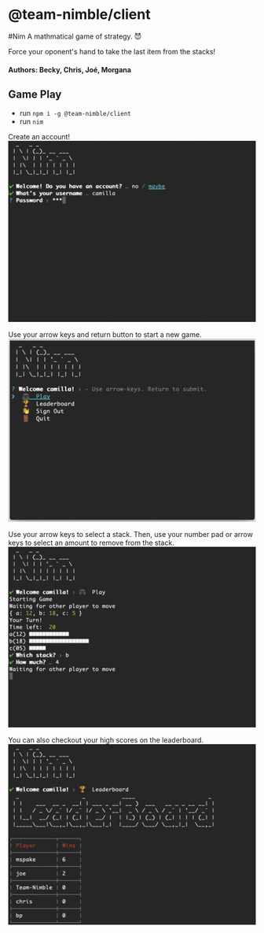 # @team-nimble/client 
#Nim
A mathmatical game of strategy. 😈

Force your oponent's hand to take the last item from the stacks!

#### Authors: Becky, Chris, Joé, Morgana

## Game Play

* run `npm i -g @team-nimble/client`
* run `nim`

Create an account!
![](assets/screenshots/2_User_signin.png)

Use your arrow keys and return button to start a new game.
![](assets/screenshots/3_Main_Menu.png)

Use your arrow keys to select a stack. Then, use your number pad or arrow keys to select an amount to remove from the stack.
![](assets/screenshots/5_Waiting_for_other_player.png)

You can also checkout your high scores on the leaderboard.
![](assets/screenshots/6_Leaderboard.png)